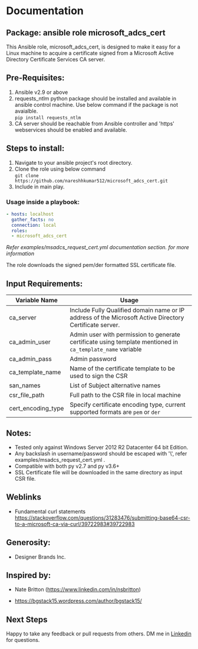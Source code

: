 # Documentation

## Package: ansible role microsoft_adcs_cert

This Ansible role, microsoft_adcs_cert, is designed to make it easy for a Linux machine to acquire a certificate signed from a Microsoft Active Directory Certificate Services CA server.

## Pre-Requisites:

 1. Ansible v2.9 or above
 2. requests_ntlm python package should be installed and available in ansible control machine. Use below command if the package is not avaialble.\
        `pip install requests_ntlm`
 3. CA server should be reachable from Ansible controller and 'https' webservices should be enabled and available.

## Steps to install:

  1. Navigate to your ansible project's root directory. 
  2. Clone the role using below command\
        `git clone https://github.com/nareshhkumar512/microsoft_adcs_cert.git`
  3. Include in main play.

### Usage inside a playbook:
```yaml
- hosts: localhost
  gather_facts: no
  connection: local
  roles:
  - microsoft_adcs_cert
 ```
  _Refer examples/msadcs_request_cert.yml documentation section. for more information_

The role downloads the signed pem/der formatted SSL certificate file.

## Input Requirements:
|Variable Name| Usage |
|--|--|
|ca_server| Include Fully Qualified domain name or IP address of the Microsoft Active Directory Certificate server. |
| ca_admin_user |  Admin user with permission to generate certificate using template mentioned in `ca_template_name` variable |
|ca_admin_pass| Admin password |
|ca_template_name| Name of the certificate template to be used to sign the CSR |
|san_names| List of Subject alternative names |
|csr_file_path| Full path to the CSR file in local machine |
|cert_encoding_type| Specify certificate encoding type, current supported formats are `pem` or `der` |

## Notes:

- Tested only against Windows Server 2012 R2 Datacenter 64 bit Edition.
- Any backslash in username/password should be escaped with '\\', refer examples/msadcs_request_cert.yml .
- Compatible with both py v2.7 and py v3.6+
- SSL Certificate file will be downloaded in the same directory as input CSR file.


## Weblinks

* Fundamental curl statements https://stackoverflow.com/questions/31283476/submitting-base64-csr-to-a-microsoft-ca-via-curl/39722983#39722983

## Generosity:

- Designer Brands Inc.

## Inspired by:

- Nate Britton (https://www.linkedin.com/in/nsbritton)

- https://bgstack15.wordpress.com/author/bgstack15/

## Next Steps
Happy to take any feedback or pull requests from others. DM me in [Linkedin](https://www.linkedin.com/in/nareshhkumar512/) for questions.